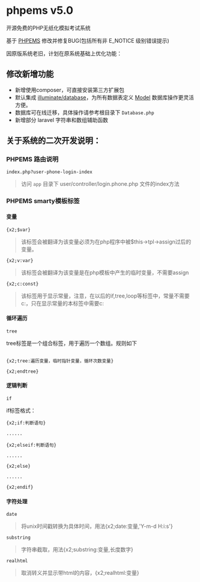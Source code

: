 # phpems v5.0
开源免费的PHP无纸化模拟考试系统

基于 [PHPEMS](http://www.phpems.net) 修改并修复BUG(包括所有非 E_NOTICE 级别错误提示)

因原版系统老旧，计划在原系统基础上优化功能：

## 修改新增功能

- 新增使用composer，可直接安装第三方扩展包
- 默认集成 [illuminate/database](https://packagist.org/packages/illuminate/database)，为所有数据表定义 [Model](https://laravel-china.org/docs/laravel/5.6/eloquent/1403) 数据库操作更灵活方便。
- 数据库可在线迁移，具体操作请参考根目录下 `Database.php`
- 新增部分 laravel 字符串和数组辅助函数


## 关于系统的二次开发说明：

### PHPEMS 路由说明

    index.php?user-phone-login-index
    
> 访问 `app` 目录下 user/controller/login.phone.php 文件的index方法

### PHPEMS smarty模板标签

#### 变量
    
    {x2;$var}

> 该标签会被翻译为<?php echo 变量; ?>该变量必须为在php程序中被$this->tpl->assign过后的变量。

    {x2;v:var}

> 该标签会被翻译为<?php echo $var; ?>该变量是在php模板中产生的临时变量，不需要assign

    {x2;c:const}

> 该标签用于显示常量，注意，在以后的if,tree,loop等标签中，常量不需要c:，只在显示常量的本标签中需要c:

#### 循环遍历

    tree

tree标签是一个组合标签，用于遍历一个数组。规则如下
````

{x2;tree:遍历变量，临时指针变量，循环次数变量}

{x2;endtree}

````

#### 逻辑判断

    if

if标签格式：
````
{x2;if:判断语句}

......

{x2;elseif:判断语句}

......

{x2;else}

......

{x2;endif}

````

#### 字符处理

    date

> 将unix时间戳转换为具体时间，用法{x2;date:变量,'Y-m-d H:i:s'}

    substring

> 字符串截取，用法{x2;substring:变量,长度数字}

    realhtml

> 取消转义并显示带html的内容，{x2;realhtml:变量}
